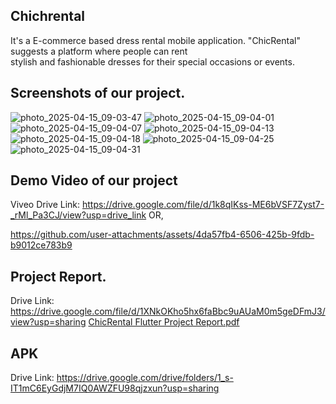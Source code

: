## Chichrental
It's a E-commerce based dress rental mobile application. "ChicRental" suggests a platform where people can rent  
stylish and fashionable dresses for their special occasions or events.


## Screenshots of our project.
![photo_2025-04-15_09-03-47](https://github.com/user-attachments/assets/7abfa746-8387-4467-8528-308e776c7bdb)
![photo_2025-04-15_09-04-01](https://github.com/user-attachments/assets/213168bf-7317-4e73-8232-a697425490d2)
![photo_2025-04-15_09-04-07](https://github.com/user-attachments/assets/72d4a51c-7ca8-4a5a-a27f-126c83ab5b34)
![photo_2025-04-15_09-04-13](https://github.com/user-attachments/assets/18ebfa8d-6d44-4e7d-9ba2-1f3eedd9211d)
![photo_2025-04-15_09-04-18](https://github.com/user-attachments/assets/7b280c03-f6a3-4781-a21b-5acac5433124)
![photo_2025-04-15_09-04-25](https://github.com/user-attachments/assets/7cf837bb-fbcd-4ced-ad9f-d61fe017b121)
![photo_2025-04-15_09-04-31](https://github.com/user-attachments/assets/3c01a074-6854-4680-b0f7-7c6ac27fc5f8)

## Demo Video of our project
Viveo Drive Link: https://drive.google.com/file/d/1k8qIKss-ME6bVSF7Zyst7-_rMl_Pa3CJ/view?usp=drive_link
OR,


https://github.com/user-attachments/assets/4da57fb4-6506-425b-9fdb-b9012ce783b9



## Project Report.
Drive Link: https://drive.google.com/file/d/1XNkOKho5hx6faBbc9uAUaM0m5geDFmJ3/view?usp=sharing
[ChicRental Flutter Project Report.pdf](https://github.com/user-attachments/files/19816196/ChicRental.Flutter.Project.Report.pdf)

## APK
Drive Link: https://drive.google.com/drive/folders/1_s-IT1mC6EyGdjM7IQ0AWZFU98qjzxun?usp=sharing
